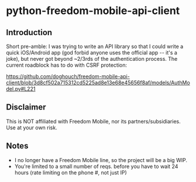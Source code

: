 # python-freedom-mobile-api-client

## Introduction

Short pre-amble: I was trying to write an API library so that I could write a quick iOS/Android app (god forbid anyone uses the official app -- it's a joke), but never got beyond ~2/3rds of the authentication process. The current roadblock has to do with CSRF protection:

https://github.com/doghouch/freedom-mobile-api-client/blob/3d8cf502a715312cd5225ad8e13e68e45656f8af/models/AuthModel.py#L221

## Disclaimer

This is NOT affiliated with Freedom Mobile, nor its partners/subsidiaries. Use at your own risk.

## Notes

- I no longer have a Freedom Mobile line, so the project will be a big WIP.
- You're limited to a small number of reqs. before you have to wait 24 hours (rate limiting on the phone #, not just IP)

